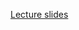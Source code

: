 [Lecture slides](https://docs.google.com/presentation/d/1oblpgjqreem9oh7ULnsNeTfgFTICcp_5JGn7iiAy2Xk/edit?usp=sharing)
